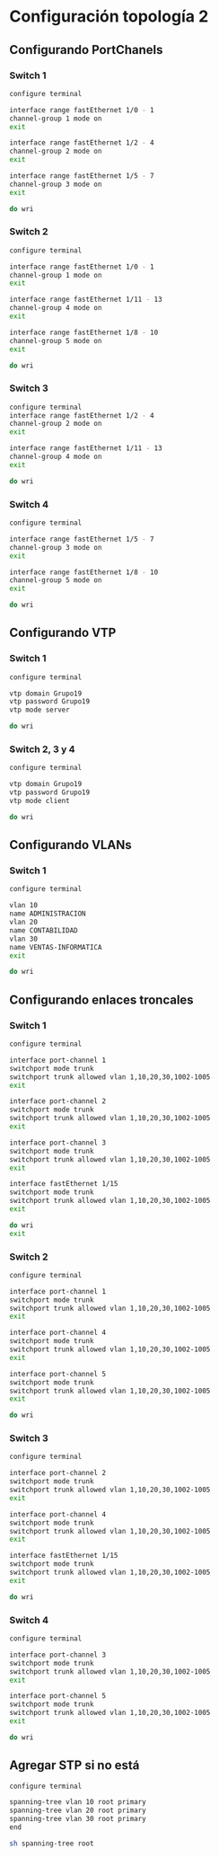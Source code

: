 # Configuración topología 2

## Configurando PortChanels

### Switch 1

```bash
configure terminal

interface range fastEthernet 1/0 - 1
channel-group 1 mode on
exit

interface range fastEthernet 1/2 - 4
channel-group 2 mode on
exit

interface range fastEthernet 1/5 - 7
channel-group 3 mode on
exit

do wri
```

### Switch 2

```bash
configure terminal

interface range fastEthernet 1/0 - 1
channel-group 1 mode on
exit

interface range fastEthernet 1/11 - 13
channel-group 4 mode on
exit

interface range fastEthernet 1/8 - 10
channel-group 5 mode on
exit

do wri
```

### Switch 3

```bash
configure terminal
interface range fastEthernet 1/2 - 4
channel-group 2 mode on
exit

interface range fastEthernet 1/11 - 13
channel-group 4 mode on
exit

do wri
```

### Switch 4

```bash
configure terminal

interface range fastEthernet 1/5 - 7
channel-group 3 mode on
exit

interface range fastEthernet 1/8 - 10
channel-group 5 mode on
exit

do wri
```

## Configurando VTP

### Switch 1

```bash
configure terminal

vtp domain Grupo19
vtp password Grupo19
vtp mode server

do wri
```

### Switch 2, 3 y 4

```bash
configure terminal

vtp domain Grupo19
vtp password Grupo19
vtp mode client

do wri
```

## Configurando VLANs

### Switch 1

```bash
configure terminal

vlan 10
name ADMINISTRACION
vlan 20
name CONTABILIDAD
vlan 30
name VENTAS-INFORMATICA
exit

do wri
```

## Configurando enlaces troncales

### Switch 1

```bash
configure terminal

interface port-channel 1
switchport mode trunk
switchport trunk allowed vlan 1,10,20,30,1002-1005
exit

interface port-channel 2
switchport mode trunk
switchport trunk allowed vlan 1,10,20,30,1002-1005
exit

interface port-channel 3
switchport mode trunk
switchport trunk allowed vlan 1,10,20,30,1002-1005
exit

interface fastEthernet 1/15
switchport mode trunk
switchport trunk allowed vlan 1,10,20,30,1002-1005
exit

do wri
exit
```

### Switch 2

```bash
configure terminal

interface port-channel 1
switchport mode trunk
switchport trunk allowed vlan 1,10,20,30,1002-1005
exit

interface port-channel 4
switchport mode trunk
switchport trunk allowed vlan 1,10,20,30,1002-1005
exit

interface port-channel 5
switchport mode trunk
switchport trunk allowed vlan 1,10,20,30,1002-1005
exit

do wri
```

### Switch 3

```bash
configure terminal

interface port-channel 2
switchport mode trunk
switchport trunk allowed vlan 1,10,20,30,1002-1005
exit

interface port-channel 4
switchport mode trunk
switchport trunk allowed vlan 1,10,20,30,1002-1005
exit

interface fastEthernet 1/15
switchport mode trunk
switchport trunk allowed vlan 1,10,20,30,1002-1005
exit

do wri
```

### Switch 4

```bash
configure terminal

interface port-channel 3
switchport mode trunk
switchport trunk allowed vlan 1,10,20,30,1002-1005
exit

interface port-channel 5
switchport mode trunk
switchport trunk allowed vlan 1,10,20,30,1002-1005
exit

do wri
```

## Agregar STP si no está

```bash
configure terminal

spanning-tree vlan 10 root primary
spanning-tree vlan 20 root primary
spanning-tree vlan 30 root primary
end

sh spanning-tree root
```